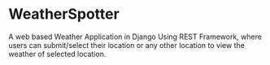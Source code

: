 # WeatherSpotter
A web based Weather Application in Django Using REST Framework, where users can submit/select their location or any other location to view the weather of selected location.
